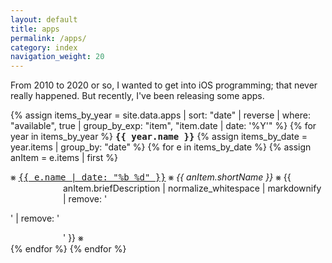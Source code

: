 ```yaml
---
layout: default
title: apps
permalink: /apps/
category: index
navigation_weight: 20
---
```


<style>
div.index-item {
  text-indent: -6em !important;
  padding-left: 6em !important;
}
</style>

From 2010 to 2020 or so, I wanted to get into iOS programming; that never really happened. But recently, I've been releasing some apps.

{% assign items_by_year = site.data.apps | sort: "date" | reverse | where: "available", true | group_by_exp: "item", "item.date | date: '%Y'" %}
{% for year in items_by_year %}
<tt><strong>{{ year.name }}</strong></tt>
{% assign items_by_date = year.items | group_by: "date" %}
{% for e in items_by_date %}
{% assign anItem = e.items | first %}
<div class="index-item">⨳ <span class="post-meta"><tt><a class="post-link" href="/{{ anItem.urlSlug }}/">{{ e.name | date: "%b %d" }}</a></tt></span> ⨳ <em>{{ anItem.shortName }}</em> ⨳ {{ anItem.briefDescription | normalize_whitespace | markdownify | remove: '<p>' | remove: '</p>' }} ⨳</div>
{% endfor %}
{% endfor %}
